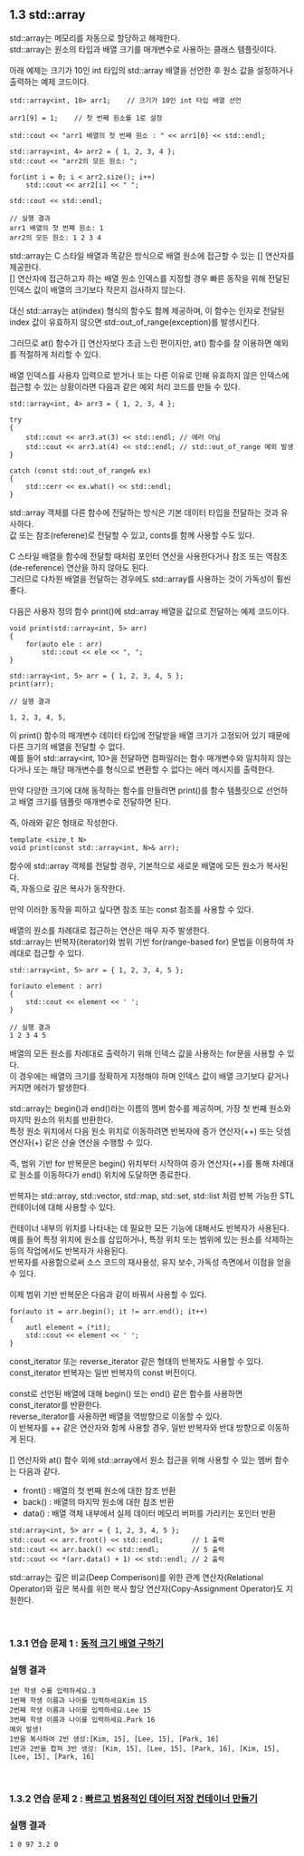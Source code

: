 ## 1.3 std::array

std::array는 메모리를 자동으로 할당하고 해제한다.
<br>
std::array는 원소의 타입과 배열 크기를 매개변수로 사용하는 클래스 템플릿이다.
<br>
<br>
아래 예제는 크기가 10인 int 타입의 std::array 배열을 선언한 후 원소 값을 설정하거나 출력하는 예제 코드이다.

```
std::array<int, 10> arr1;    // 크기가 10인 int 타입 배열 선언

arr1[9] = 1;    // 첫 번째 원소를 1로 설정

std::cout << "arr1 배열의 첫 번째 원소 : " << arr1[0] << std::endl;

std::array<int, 4> arr2 = { 1, 2, 3, 4 };
std::cout << "arr2의 모든 원소: ";

for(int i = 0; i < arr2.size(); i++)
    std::cout << arr2[i] << " ";

std::cout << std::endl;

// 실행 결과
arr1 배열의 첫 번째 원소: 1
arr2의 모든 원소: 1 2 3 4
```

std::array는 C 스타일 배열과 똑같은 방식으로 배열 원소에 접근할 수 있는 [] 연산자를 제공한다.
<br>
[] 연산자에 접근하고자 하는 배열 원소 인덱스를 지정할 경우 빠른 동작을 위해 전달된 인덱스 값이 배열의 크기보다 작은지 검사하지 않는다.
<br>
<br>
대신 std::array는 at(index) 형식의 함수도 함께 제공하며, 이 함수는 인자로 전달된 index 값이 유효하지 않으면 std::out_of_range(exception)를 발생시킨다.
<br>
<br>
그러므로 at() 함수가 [] 연산자보다 조금 느린 편이지만, at() 함수를 잘 이용하면 예외를 적절하게 처리할 수 있다.
<br>
<br>
배열 인덱스를 사용자 입력으로 받거나 또는 다른 이유로 인해 유효하지 않은 인덱스에 접근할 수 있는 상황이라면 다음과 같은 예외 처리 코드를 만들 수 있다.

```
std::array<int, 4> arr3 = { 1, 2, 3, 4 };

try
{
    std::cout << arr3.at(3) << std::endl; // 에러 아님
    std::cout << arr3.at(4) << std::endl; // std::out_of_range 예외 발생
}

catch (const std::out_of_range& ex)
{
    std::cerr << ex.what() << std::endl;
}
```
std::array 객체를 다른 함수에 전달하는 방식은 기본 데이터 타입을 전달하는 것과 유사하다.
<br>
값 또는 참조(referene)로 전달할 수 있고, conts를 함께 사용할 수도 있다.
<br>
<br>
C 스타일 배열을 함수에 전달할 때처럼 포인터 연산을 사용한다거나 참조 또는 역참조(de-reference) 연산을 하지 않아도 된다.
<br>
그러므로 다차원 배열을 전달하는 경우에도 std::array를 사용하는 것이 가독성이 훨씬 좋다.
<br>
<br>
다음은 사용자 정의 함수 print()에 std::array 배열을 값으로 전달하는 예제 코드이다.

```
void print(std::array<int, 5> arr)
{
    for(auto ele : arr)
        std::cout << ele << ", ";
}

std::array<int, 5> arr = { 1, 2, 3, 4, 5 };
print(arr);

// 실행 결과

1, 2, 3, 4, 5,
```

이 print() 함수의 매개변수 데이터 타입에 전달받을 배열 크기가 고정되어 있기 때문에 다른 크기의 배열을 전달할 수 없다.
<br>
예를 들어 std::array<int, 10>을 전달하면 컴파일러는 함수 매개변수와 일치하지 않는다거나 또는 해당 매개변수를 형식으로 변환할 수 없다는 에러 메시지를 출력한다.
<br>
<br>
만약 다양한 크기에 대해 동작하는 함수를 만들려면 print()를 함수 템플릿으로 선언하고 배열 크기를 템플릿 매개변수로 전달하면 된다.
<br>
<br>
즉, 아래와 같은 형태로 작성한다.

```
template <size_t N>
void print(const std::array<int, N>& arr);
```

함수에 std::array 객체를 전달할 경우, 기본적으로 새로운 배열에 모든 원소가 복사된다.
<br>
즉, 자동으로 깊은 복사가 동작한다.
<br>
<br>
만약 이러한 동작을 피하고 싶다면 참조 또는 const 참조를 사용할 수 있다.
<br>
<br>
배열의 원소를 차례대로 접근하는 연산은 매우 자주 발생한다.
<br>
std::array는 반복자(iterator)와 범위 기반 for(range-based for) 문법을 이용하여 차례대로 접근할 수 있다.

```
std::array<int, 5> arr = { 1, 2, 3, 4, 5 };

for(auto element : arr)
{
    std::cout << element << ' ';
}

// 실행 결과
1 2 3 4 5
```

배열의 모든 원소를 차례대로 출력하기 위해 인덱스 값을 사용하는 for문을 사용할 수 있다.
<br>
이 경우에는 배열의 크기를 정확하게 지정해야 하며 인덱스 값이 배열 크기보다 같거나 커지면 에러가 발생한다.
<br>
<br>
std::array는 begin()과 end()라는 이름의 멤버 함수를 제공하며, 가장 첫 번째 원소와 마지막 원소의 위치를 반환한다.
<br>
특정 원소 위치에서 다음 원소 위치로 이동하려면 반복자에 증가 연산자(++) 또는 덧셈 연산자(+) 같은 산술 연산을 수행할 수 있다.
<br>
<br>
즉, 범위 기반 for 반복문은 begin() 위치부터 시작하여 증가 연산자(++)를 통해 차례대로 원소를 이동하다가 end() 위치에 도달하면 종료한다.
<br>
<br>
반복자는 std::array, std::vector, std::map, std::set, std::list 처럼 반복 가능한 STL 컨테이너에 대해 사용할 수 있다.
<br>
<br>
컨테이너 내부의 위치를 나타내는 데 필요한 모든 기능에 대해서도 반복자가 사용된다.
<br>
예를 들어 특정 위치에 원소를 삽입하거나, 특정 위치 또는 범위에 있는 원소를 삭제하는 등의 작업에서도 반복자가 사용된다.
<br>
반복자를 사용함으로써 소스 코드의 재사용성, 유지 보수, 가독성 측면에서 이점을 얻을 수 있다.
<br>
<br>
이제 범위 기반 반복문은 다음과 같이 바꿔서 사용할 수 있다.

```
for(auto it = arr.begin(); it != arr.end(); it++)
{
    autl element = (*it);
    std::cout << element << ' ';
}
```

const_iterator 또는 reverse_iterator 같은 형태의 반복자도 사용할 수 있다.
<br>
const_iterator 반복자는 일반 반복자의 const 버전이다.
<br>
<br>
const로 선언된 배열에 대해 begin() 또는 end() 같은 함수를 사용하면 const_iterator를 반환한다.
<br>
reverse_iterator를 사용하면 배열을 역방향으로 이동할 수 있다.
<br>
이 반복자를 ++ 같은 연산자와 함께 사용할 경우, 일반 반복자와 반대 방향으로 이동하게 된다.
<br>
<br>
[] 연산자와 at() 함수 외에 std::array에서 원소 접근을 위해 사용할 수 있는 멤버 함수는 다음과 같다.
- front() : 배열의 첫 번째 원소에 대한 참조 반환
- back() : 배열의 마지막 원소에 대한 참조 반환
- data() : 배열 객체 내부에서 실제 데이터 메모리 버퍼를 가리키는 포인터 반환

```
std:array<int, 5> arr = { 1, 2, 3, 4, 5 };
std::cout << arr.front() << std::endl;       // 1 출력
std::cout << arr.back() << std::endl;        // 5 출력
std::cout << *(arr.data() + 1) << std::endl; // 2 출력
```

std::array는 깊은 비교(Deep Comperison)를 위한 관계 연산자(Relational Operator)와 깊은 복사를 위한 복사 할당 연산자(Copy-Assignment Operator)도 지원한다.


<br>

### 1.3.1 연습 문제 1 : [동적 크기 배열 구하기](https://github.com/JeHeeYu/Book-Reviews/blob/main/Algorithm/%EC%BD%94%EB%94%A9%20%ED%85%8C%EC%8A%A4%ED%8A%B8%EB%A5%BC%20%EC%9C%84%ED%95%9C%20%EC%9E%90%EB%A3%8C%20%EA%B5%AC%EC%A1%B0%EC%99%80%20%EC%95%8C%EA%B3%A0%EB%A6%AC%EC%A6%98%20with%20C%2B%2B/1%EC%9E%A5%20%EB%A6%AC%EC%8A%A4%ED%8A%B8%2C%20%EC%8A%A4%ED%83%9D%2C%20%ED%81%90/1.3%20std%3A%3Aarray/dynamic_array.cpp)

### 실행 결과

```
1반 학생 수를 입력하세요.3
1번째 학생 이름과 나이를 입력하세요Kim 15    
2번째 학생 이름과 나이를 입력하세요.Lee 15
3번째 학생 이름과 나이를 입력하세요.Park 16
예외 발생!
1반을 복사하여 2반 생성:[Kim, 15], [Lee, 15], [Park, 16]
1반과 2반을 합쳐 3반 생성: [Kim, 15], [Lee, 15], [Park, 16], [Kim, 15], [Lee, 15], [Park, 16]
```

<br>

### 1.3.2 연습 문제 2 : [빠르고 범용적인 데이터 저장 컨테이너 만들기](https://github.com/JeHeeYu/Book-Reviews/blob/main/Algorithm/%EC%BD%94%EB%94%A9%20%ED%85%8C%EC%8A%A4%ED%8A%B8%EB%A5%BC%20%EC%9C%84%ED%95%9C%20%EC%9E%90%EB%A3%8C%20%EA%B5%AC%EC%A1%B0%EC%99%80%20%EC%95%8C%EA%B3%A0%EB%A6%AC%EC%A6%98%20with%20C%2B%2B/1%EC%9E%A5%20%EB%A6%AC%EC%8A%A4%ED%8A%B8%2C%20%EC%8A%A4%ED%83%9D%2C%20%ED%81%90/1.3%20std%3A%3Aarray/save_container.cpp)

### 실행 결과

```
1 0 97 3.2 0
```
